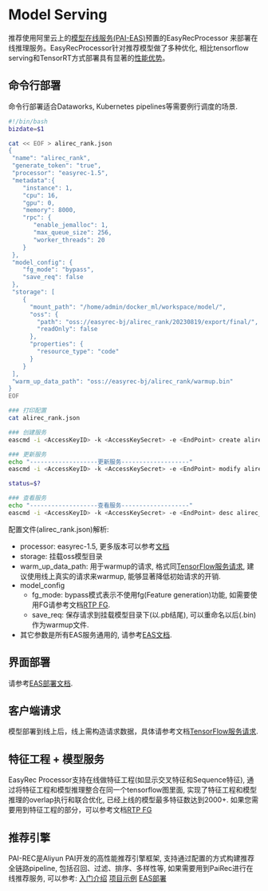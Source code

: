 # Model Serving

推荐使用阿里云上的[模型在线服务(PAI-EAS)](https://help.aliyun.com/document_detail/113696.html)预置的EasyRecProcessor 来部署在线推理服务。EasyRecProcessor针对推荐模型做了多种优化, 相比tensorflow serving和TensorRT方式部署具有显著的[性能优势](./processor.md)。

## 命令行部署

命令行部署适合Dataworks, Kubernetes pipelines等需要例行调度的场景.

```bash
#!/bin/bash
bizdate=$1

cat << EOF > alirec_rank.json
{
 "name": "alirec_rank",
 "generate_token": "true",
 "processor": "easyrec-1.5",
 "metadata":{
    "instance": 1,
    "cpu": 16,
    "gpu": 0,
    "memory": 8000,
    "rpc": {
       "enable_jemalloc": 1,
       "max_queue_size": 256,
       "worker_threads": 20
    }
 },
 "model_config": {
    "fg_mode": "bypass",
    "save_req": false
 },
 "storage": [
    {
      "mount_path": "/home/admin/docker_ml/workspace/model/",
      "oss": {
        "path": "oss://easyrec-bj/alirec_rank/20230819/export/final/",
        "readOnly": false
      },
      "properties": {
        "resource_type": "code"
      }
    }
 ],
 "warm_up_data_path": "oss://easyrec-bj/alirec_rank/warmup.bin"
}
EOF

### 打印配置
cat alirec_rank.json

### 创建服务
eascmd -i <AccessKeyID> -k <AccessKeySecret> -e <EndPoint> create alirec_rank.json

### 更新服务
echo "-------------------更新服务-------------------"
eascmd -i <AccessKeyID> -k <AccessKeySecret> -e <EndPoint> modify alirec_rank -s alirec_rank.json

status=$?

### 查看服务
echo "-------------------查看服务-------------------"
eascmd -i <AccessKeyID> -k <AccessKeySecret> -e <EndPoint> desc alirec_rank

```

配置文件(alirec_rank.json)解析:

- processor: easyrec-1.5, 更多版本可以参考[文档](./processor.md#release)
- storage: 挂载oss模型目录
- warm_up_data_path: 用于warmup的请求, 格式同[TensorFlow服务请求](https://help.aliyun.com/document_detail/111055.html), 建议使用线上真实的请求来warmup, 能够显著降低初始请求的开销.
- model_config
  - fg_mode: bypass模式表示不使用fg(Feature generation)功能, 如需要使用FG请参考文档[RTP FG](../feature/rtp_fg.md).
  - save_req: 保存请求到挂载模型目录下(以.pb结尾), 可以重命名以后(.bin)作为warmup文件.
- 其它参数是所有EAS服务通用的, 请参考[EAS文档](https://help.aliyun.com/zh/pai/user-guide/parameters-of-model-services).

## 界面部署

请参考[EAS部署文档](https://help.aliyun.com/document_detail/110985.html).

## 客户端请求

模型部署到线上后，线上需构造请求数据，具体请参考文档[TensorFlow服务请求](https://help.aliyun.com/document_detail/111055.html).

## 特征工程 + 模型服务

EasyRec Processor支持在线做特征工程(如显示交叉特征和Sequence特征), 通过将特征工程和模型推理整合在同一个tensorflow图里面, 实现了特征工程和模型推理的overlap执行和联合优化, 已经上线的模型最多特征数达到2000+. 如果您需要用到特征工程的部分，可以参考文档[RTP FG](../feature/rtp_fg.md)

## 推荐引擎

PAI-REC是Aliyun PAI开发的高性能推荐引擎框架, 支持通过配置的方式构建推荐全链路pipeline, 包括召回、过滤、排序、多样性等, 如果需要用到PaiRec进行在线推荐服务, 可以参考:
[入门介绍](http://pai-vision-data-hz.oss-cn-zhangjiakou.aliyuncs.com/pairec/docs/pairec/html/intro/intro.html)
[项目示例](http://pai-vision-data-hz.oss-cn-zhangjiakou.aliyuncs.com/pairec/docs/pairec/html/demo/pairec_demo.html)
[EAS部署](http://pai-vision-data-hz.oss-cn-zhangjiakou.aliyuncs.com/pairec/docs/pairec/html/deploy/eas.html)
